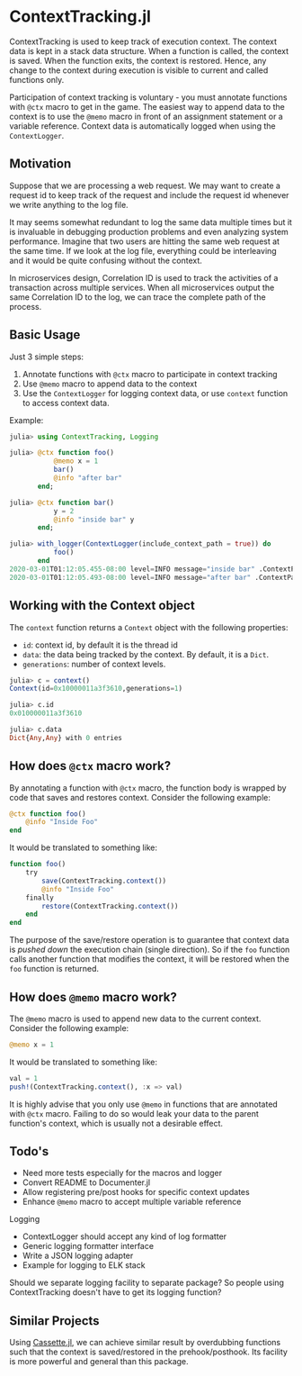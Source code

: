 # ContextTracking.jl

ContextTracking is used to keep track of execution context.  The context data is kept in a stack data structure.  When a function is called, the context is saved.  When the function exits, the context is restored.  Hence, any change to the context during execution is visible to current and called functions only.

Participation of context tracking is voluntary - you must annotate functions with `@ctx` macro to get in the game.  The easiest way to append data to the context is to use the `@memo` macro in front of an assignment statement or a variable reference. Context data is automatically logged when using the `ContextLogger`.

## Motivation

Suppose that we are processing a web request.  We may want to create a request id to keep track of the request and include the request id whenever we write anything to the log file.

It may seems somewhat redundant to log the same data multiple times but it is invaluable in debugging production problems and even analyzing system performance.  Imagine that two users are hitting the same web request at the same time.  If we look at the log file, everything could be interleaving and it would be quite confusing without the context.

In microservices design, Correlation ID is used to track the activities of a transaction across multiple services.  When all microservices output the same Correlation ID to the log, we can trace the complete path of the process.

## Basic Usage

Just 3 simple steps:

1. Annotate functions with `@ctx` macro to participate in context tracking
2. Use `@memo` macro to append data to the context
3. Use the `ContextLogger` for logging context data, or use `context` function to access context data.

Example:

```julia
julia> using ContextTracking, Logging

julia> @ctx function foo()
           @memo x = 1
           bar()
           @info "after bar"
       end;

julia> @ctx function bar()
           y = 2
           @info "inside bar" y
       end;

julia> with_logger(ContextLogger(include_context_path = true)) do
           foo()
       end
2020-03-01T01:12:05.455-08:00 level=INFO message="inside bar" .ContextPath=foo.bar x=1 y=2
2020-03-01T01:12:05.493-08:00 level=INFO message="after bar" .ContextPath=foo x=1
```

## Working with the Context object

The `context` function returns a `Context` object with the following properties:

- `id`: context id, by default it is the thread id
- `data`: the data being tracked by the context.  By default, it is a `Dict`.
- `generations`: number of context levels.

```julia
julia> c = context()
Context(id=0x10000011a3f3610,generations=1)

julia> c.id
0x010000011a3f3610

julia> c.data
Dict{Any,Any} with 0 entries
```

## How does `@ctx` macro work?

By annotating a function with `@ctx` macro, the function body is wrapped by code that saves and restores context.  Consider the following example:

```julia
@ctx function foo()
    @info "Inside Foo"
end
```

It would be translated to something like:

```julia
function foo()
    try
        save(ContextTracking.context())
        @info "Inside Foo"
    finally
        restore(ContextTracking.context())
    end
end
```

The purpose of the save/restore operation is to guarantee that context data is _pushed down_ the execution chain (single direction).  So if the `foo` function calls another function that modifies the context, it will be restored when the `foo` function is returned.

## How does `@memo` macro work?

The `@memo` macro is used to append new data to the current context.  Consider the following example:

```julia
@memo x = 1
```

It would be translated to something like:

```julia
val = 1
push!(ContextTracking.context(), :x => val)
```

It is highly advise that you only use `@memo` in functions that are annotated with `@ctx` macro.  Failing to do so would leak your data to the parent function's context, which is usually not a desirable effect.

## Todo's

- Need more tests especially for the macros and logger
- Convert README to Documenter.jl
- Allow registering pre/post hooks for specific context updates
- Enhance `@memo` macro to accept multiple variable reference

Logging
- ContextLogger should accept any kind of log formatter
- Generic logging formatter interface
- Write a JSON logging adapter
- Example for logging to ELK stack

Should we separate logging facility to separate package?  So people using ContextTracking doesn't have to get its logging function?

## Similar Projects

Using [Cassette.jl](https://github.com/jrevels/Cassette.jl), we can achieve similar result by overdubbing functions such that the context is saved/restored in the prehook/posthook.  Its facility is more powerful and general than this package.


